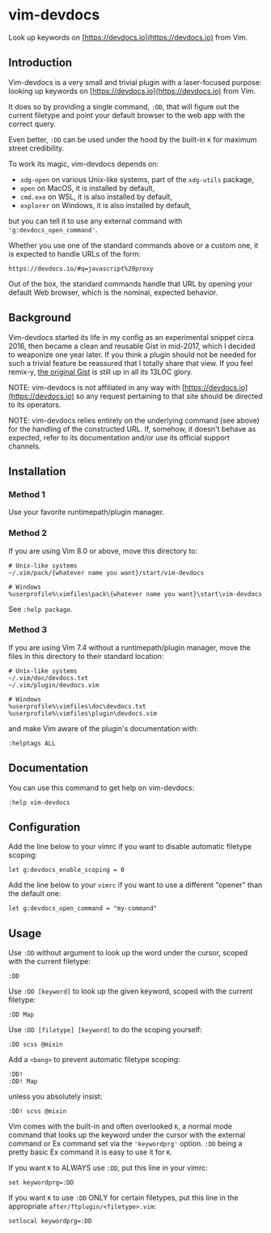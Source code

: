 # vim-devdocs

Look up keywords on [https://devdocs.io](https://devdocs.io) from Vim.

## Introduction

Vim-devdocs is a very small and trivial plugin with a laser-focused purpose: looking up keywords on [https://devdocs.io](https://devdocs.io) from Vim.

It does so by providing a single command, `:DD`, that will figure out the current filetype and point your default browser to the web app with the correct query.

Even better, `:DD` can be used under the hood by the built-in `K` for maximum street credibility.

To work its magic, vim-devdocs depends on:

* `xdg-open` on various Unix-like systems, part of the `xdg-utils` package,
* `open` on MacOS, it is installed by default,
* `cmd.exe` on WSL, it is also installed by default,
* `explorer` on Windows, it is also installed by default,

but you can tell it to use any external command with `'g:devdocs_open_command'`.

Whether you use one of the standard commands above or a custom one, it is expected to handle URLs of the form:

    https://devdocs.io/#q=javascript%20proxy

Out of the box, the standard commands handle that URL by opening your default Web browser, which is the nominal, expected behavior.

## Background

Vim-devdocs started its life in my config as an experimental snippet circa 2016, then became a clean and reusable Gist in mid-2017, which I decided to weaponize one year later. If you think a plugin should not be needed for such a trivial feature be reassured that I totally share that view. If you feel remix-y, [the original Gist](https://gist.github.com/romainl/8d3b73428b4366f75a19be2dad2f0987) is still up in all its 13LOC glory.

NOTE: vim-devdocs is not affiliated in any way with [https://devdocs.io](https://devdocs.io) so any request pertaining to that site should be directed to its operators.

NOTE: vim-devdocs relies entirely on the underlying command (see above) for the handling of the constructed URL. If, somehow, it doesn't behave as expected, refer to its documentation and/or use its official support channels.

## Installation

### Method 1

Use your favorite runtimepath/plugin manager.

### Method 2

If you are using Vim 8.0 or above, move this directory to:

    # Unix-like systems
    ~/.vim/pack/{whatever name you want}/start/vim-devdocs

    # Windows
    %userprofile%\vimfiles\pack\{whatever name you want}\start\vim-devdocs

See `:help package`.

### Method 3

If you are using Vim 7.4 without a runtimepath/plugin manager, move the files in this directory to their standard location:

    # Unix-like systems
    ~/.vim/doc/devdocs.txt
    ~/.vim/plugin/devdocs.vim

    # Windows
    %userprofile%\vimfiles\doc\devdocs.txt
    %userprofile%\vimfiles\plugin\devdocs.vim

and make Vim aware of the plugin's documentation with:

    :helptags ALL

## Documentation

You can use this command to get help on vim-devdocs:

    :help vim-devdocs

## Configuration

Add the line below to your vimrc if you want to disable automatic filetype scoping:

    let g:devdocs_enable_scoping = 0

Add the line below to your `vimrc` if you want to use a different "opener" than the default one:

    let g:devdocs_open_command = "my-command"

## Usage

Use `:DD` without argument to look up the word under the cursor, scoped with the current filetype:

    :DD

Use `:DD [keyword]` to look up the given keyword, scoped with the current filetype:

    :DD Map

Use `:DD [filetype] [keyword]` to do the scoping yourself:

    :DD scss @mixin

Add a `<bang>` to prevent automatic filetype scoping:

    :DD!
    :DD! Map

unless you absolutely insist:

    :DD! scss @mixin

Vim comes with the built-in and often overlooked `K`, a normal mode command that looks up the keyword under the cursor with the external command or Ex command set via the `'keywordprg'` option. `:DD` being a pretty basic Ex command it is easy to use it for `K`.

If you want `K` to ALWAYS use `:DD`, put this line in your vimrc:

    set keywordprg=:DD

If you want `K` to use `:DD` ONLY for certain filetypes, put this line in the appropriate `after/ftplugin/<filetype>.vim`:

    setlocal keywordprg=:DD
